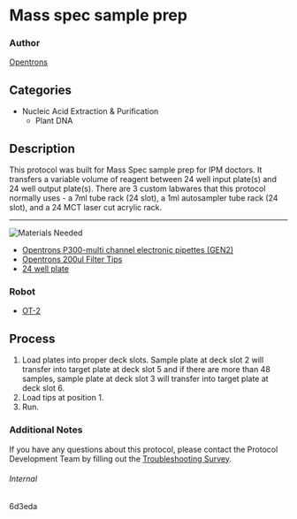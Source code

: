 # Mass spec sample prep

### Author
[Opentrons](https://opentrons.com/)

## Categories
* Nucleic Acid Extraction & Purification
	* Plant DNA

## Description
This protocol was built for Mass Spec sample prep for IPM doctors. It transfers a variable volume of reagent between 24 well input plate(s) and 24 well output plate(s). There are 3 custom labwares that this protocol normally uses - a 7ml tube rack (24 slot),  a 1ml autosampler tube rack (24 slot), and a 24 MCT laser cut acrylic rack.

---
![Materials Needed](https://s3.amazonaws.com/opentrons-protocol-library-website/custom-README-images/001-General+Headings/materials.png)


* [Opentrons P300-multi channel electronic pipettes (GEN2)](https://shop.opentrons.com/collections/ot-2-robot/products/8-channel-electronic-pipette?variant=5984202489885)
* [Opentrons 200ul Filter Tips](https://shop.opentrons.com/collections/opentrons-tips/products/opentrons-200ul-filter-tips)
* [24 well plate](example.com)


### Robot
* [OT-2](https://opentrons.com/ot-2)

## Process
1. Load plates into proper deck slots. Sample plate at deck slot 2 will transfer into target plate at deck slot 5 and if there are more than 48 samples, sample plate at deck slot 3 will transfer into target plate at deck slot 6. 
2. Load tips at position 1. 
3. Run.

### Additional Notes
If you have any questions about this protocol, please contact the Protocol Development Team by filling out the [Troubleshooting Survey](https://protocol-troubleshooting.paperform.co/).

###### Internal
6d3eda
